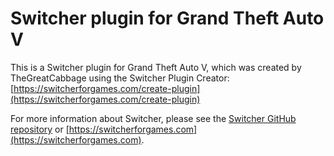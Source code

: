 # Switcher plugin for Grand Theft Auto V

This is a Switcher plugin for Grand Theft Auto V, which was created by TheGreatCabbage using the Switcher Plugin Creator: [https://switcherforgames.com/create-plugin](https://switcherforgames.com/create-plugin)

For more information about Switcher, please see the [Switcher GitHub repository](https://github.com/SwitcherForGames/switcher) or [https://switcherforgames.com](https://switcherforgames.com).